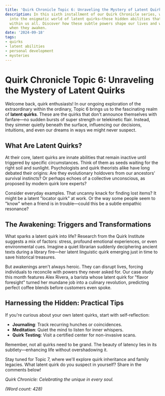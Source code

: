 ```yaml
---
title: 'Quirk Chronicle Topic 6: Unraveling the Mystery of Latent Quirks'
description: In this sixth installment of our Quirk Chronicle series, we dive deep
  into the enigmatic world of latent quirks—those hidden abilities that lie dormant
  within us all. Discover how these subtle powers shape our lives and what happens
  when they awaken.
date: '2024-09-18'
tags:
- quirks
- latent abilities
- personal development
- mysteries
---
```


# Quirk Chronicle Topic 6: Unraveling the Mystery of Latent Quirks

Welcome back, quirk enthusiasts! In our ongoing exploration of the extraordinary within the ordinary, Topic 6 brings us to the fascinating realm of **latent quirks**. These are the quirks that don't announce themselves with fanfare—no sudden bursts of super strength or telekinetic flair. Instead, they simmer quietly beneath the surface, influencing our decisions, intuitions, and even our dreams in ways we might never suspect.

## What Are Latent Quirks?

At their core, latent quirks are innate abilities that remain inactive until triggered by specific circumstances. Think of them as seeds waiting for the right soil and sunlight. Psychologists and quirk theorists alike have long debated their origins: Are they evolutionary holdovers from our ancestors' survival instincts? Or perhaps echoes of a collective unconscious, as proposed by modern quirk lore experts?

Consider everyday examples. That uncanny knack for finding lost items? It might be a latent "locator quirk" at work. Or the way some people seem to "know" when a friend is in trouble—could this be a subtle empathic resonance?

## The Awakening: Triggers and Transformations

What sparks a latent quirk into life? Research from the Quirk Institute suggests a mix of factors: stress, profound emotional experiences, or even environmental cues. Imagine a quiet librarian suddenly deciphering ancient texts during a library fire—her latent linguistic quirk emerging just in time to save historical treasures.

But awakenings aren't always heroic. They can disrupt lives, forcing individuals to reconcile with powers they never asked for. Our case study this month features Alex Rivera, a barista whose latent quirk for "flavor foresight" turned her mundane job into a culinary revolution, predicting perfect coffee blends before customers even spoke.

## Harnessing the Hidden: Practical Tips

If you're curious about your own latent quirks, start with self-reflection:
- **Journaling**: Track recurring hunches or coincidences.
- **Meditation**: Quiet the mind to listen for inner whispers.
- **Quirk Testing**: Visit a certified center for non-invasive scans.

Remember, not all quirks need to be grand. The beauty of latency lies in its subtlety—enhancing life without overshadowing it.

Stay tuned for Topic 7, where we'll explore quirk inheritance and family legacies. What latent quirk do you suspect in yourself? Share in the comments below!

*Quirk Chronicle: Celebrating the unique in every soul.*

*(Word count: 428)*
